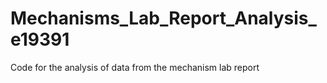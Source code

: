 # Mechanisms_Lab_Report_Analysis_e19391
Code for the analysis of data from the mechanism lab report
